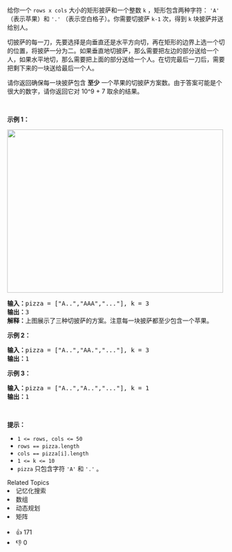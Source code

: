 <p>给你一个&nbsp;<code>rows x cols</code>&nbsp;大小的矩形披萨和一个整数 <code>k</code>&nbsp;，矩形包含两种字符：&nbsp;<code>'A'</code> （表示苹果）和&nbsp;<code>'.'</code>&nbsp;（表示空白格子）。你需要切披萨 <code>k-1</code> 次，得到&nbsp;<code>k</code>&nbsp;块披萨并送给别人。</p>

<p>切披萨的每一刀，先要选择是向垂直还是水平方向切，再在矩形的边界上选一个切的位置，将披萨一分为二。如果垂直地切披萨，那么需要把左边的部分送给一个人，如果水平地切，那么需要把上面的部分送给一个人。在切完最后一刀后，需要把剩下来的一块送给最后一个人。</p>

<p>请你返回确保每一块披萨包含&nbsp;<strong>至少</strong>&nbsp;一个苹果的切披萨方案数。由于答案可能是个很大的数字，请你返回它对 10^9 + 7 取余的结果。</p>

<p>&nbsp;</p>

<p><strong>示例 1：</strong></p>

<p><strong><img alt="" src="https://assets.leetcode-cn.com/aliyun-lc-upload/uploads/2020/05/10/ways_to_cut_apple_1.png" style="height: 378px; width: 500px;" /></strong></p>

<pre><strong>输入：</strong>pizza = ["A..","AAA","..."], k = 3
<strong>输出：</strong>3 
<strong>解释：</strong>上图展示了三种切披萨的方案。注意每一块披萨都至少包含一个苹果。
</pre>

<p><strong>示例 2：</strong></p>

<pre><strong>输入：</strong>pizza = ["A..","AA.","..."], k = 3
<strong>输出：</strong>1
</pre>

<p><strong>示例 3：</strong></p>

<pre><strong>输入：</strong>pizza = ["A..","A..","..."], k = 1
<strong>输出：</strong>1
</pre>

<p>&nbsp;</p>

<p><strong>提示：</strong></p>

<ul> 
 <li><code>1 &lt;= rows, cols &lt;= 50</code></li> 
 <li><code>rows ==&nbsp;pizza.length</code></li> 
 <li><code>cols ==&nbsp;pizza[i].length</code></li> 
 <li><code>1 &lt;= k &lt;= 10</code></li> 
 <li><code>pizza</code>&nbsp;只包含字符&nbsp;<code>'A'</code>&nbsp;和&nbsp;<code>'.'</code>&nbsp;。</li> 
</ul>

<div><div>Related Topics</div><div><li>记忆化搜索</li><li>数组</li><li>动态规划</li><li>矩阵</li></div></div><br><div><li>👍 171</li><li>👎 0</li></div>